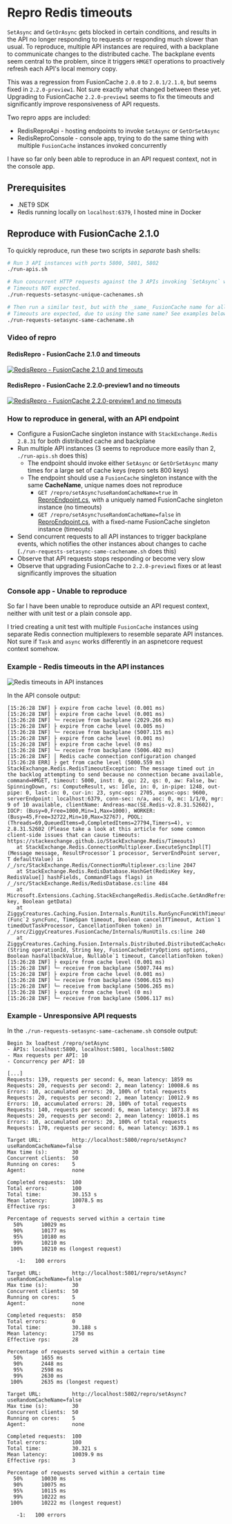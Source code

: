 # Repro Redis timeouts

`SetAsync` and `GetOrAsync` gets blocked in certain conditions, and results in the API no longer responding to requests or responding much slower than usual.
To reproduce, multiple API instances are required, with a backplane to communicate changes to the distributed cache. The backplane events seem central to the problem, since it triggers `HMGET` operations to proactively refresh each API's local memory copy.

This was a regression from FusionCache `2.0.0` to `2.0.1/2.1.0`, but seems fixed in `2.2.0-preview1`. Not sure exactly what changed between these yet.
Upgrading to FusionCache `2.2.0-preview1` seems to fix the timeouts and significantly improve responsiveness of API requests.

Two repro apps are included:
- RedisReproApi - hosting endpoints to invoke `SetAsync` or `GetOrSetAsync`
- RedisReproConsole - console app, trying to do the same thing with multiple `FusionCache` instances invoked concurrently

I have so far only been able to reproduce in an API request context, not in the console app.

## Prerequisites
- .NET9 SDK
- Redis running locally on `localhost:6379`, I hosted mine in Docker

## Reproduce with FusionCache 2.1.0

To quickly reproduce, run these two scripts in _separate_ bash shells:

```sh
# Run 3 API instances with ports 5800, 5801, 5802
./run-apis.sh
```

```sh
# Run concurrent HTTP requests against the 3 APIs invoking `SetAsync` with _unique_ cache names.
# Timeouts NOT expected.
./run-requests-setasync-unique-cachenames.sh

# Then run a similar test, but with the _same_ FusionCache name for all 3 API instances.
# Timeouts are expected, due to using the same name? See examples below.
./run-requests-setasync-same-cachename.sh
```

### Video of repro
#### RedisRepro - FusionCache 2.1.0 and timeouts
[![RedisRepro - FusionCache 2.1.0 and timeouts](https://img.youtube.com/vi/dAQI_Mn47uE/0.jpg)](https://youtu.be/dAQI_Mn47uE)

#### RedisRepro - FusionCache 2.2.0-preview1 and no timeouts
[![RedisRepro - FusionCache 2.2.0-preview1 and no timeouts](https://img.youtube.com/vi/ebUsSFl2R7w/0.jpg)](https://youtu.be/ebUsSFl2R7w)


### How to reproduce in general, with an API endpoint
- Configure a FusionCache singleton instance with `StackExchange.Redis 2.8.31` for both distributed cache and backplane
- Run multiple API instances (3 seems to reproduce more easily than 2, `./run-apis.sh` does this)
  - The endpoint should invoke either `SetAsync` or `GetOrSetAsync` many times for a large set of cache keys (repro sets 800 keys)
  - The endpoint should use a `FusionCache` singleton instance with the same **CacheName**, unique names does not reproduce
    - `GET /repro/setAsync?useRandomCacheName=true` in [ReproEndpoint.cs](ReproEndpoint.cs), with a uniquely named FusionCache singleton instance (no timeouts)
    - `GET /repro/setAsync?useRandomCacheName=false` in [ReproEndpoint.cs](ReproEndpoint.cs), with a fixed-name FusionCache singleton instance (timeouts)
- Send concurrent requests to all API instances to trigger backplane events, which notifies the other instances about changes to cache (`./run-requests-setasync-same-cachename.sh` does this)
- Observe that API requests stops responding or become very slow
- Observe that upgrading FusionCache to `2.2.0-preview1` fixes or at least significantly improves the situation

### Console app - Unable to reproduce

So far I have been unable to reproduce outside an API request context, neither with unit test or a plain console app.

I tried creating a unit test with multiple `FusionCache` instances using separate Redis connection multiplexers to resemble separate API instances.
Not sure if `Task` and `async` works differently in an aspnetcore request context somehow. 

### Example - Redis timeouts in the API instances

![Redis timeouts in API instances](images/redis_timeouts_same_cachename.png)

In the API console output:
```log
[15:26:28 INF] ├ expire from cache level (0.001 ms)
[15:26:28 INF] ├ expire from cache level (0.001 ms)
[15:26:28 INF] └─ receive from backplane (2029.266 ms)
[15:26:28 INF] ├ expire from cache level (0.005 ms)
[15:26:28 INF] └─ receive from backplane (5007.115 ms)
[15:26:28 INF] ├ expire from cache level (0.001 ms)
[15:26:28 INF] ├ expire from cache level (0 ms)
[15:26:28 INF] └─ receive from backplane (5006.402 ms)
[15:26:28 INF] │ Redis cache connection configuration changed
[15:26:28 ERR] ├ get from cache level (5000.559 ms)
StackExchange.Redis.RedisTimeoutException: The message timed out in the backlog attempting to send because no connection became available, command=HMGET, timeout: 5000, inst: 0, qu: 22, qs: 0, aw: False, bw: SpinningDown, rs: ComputeResult, ws: Idle, in: 0, in-pipe: 1248, out-pipe: 0, last-in: 0, cur-in: 23, sync-ops: 2705, async-ops: 9600, serverEndpoint: localhost:6379, conn-sec: n/a, aoc: 0, mc: 1/1/0, mgr: 9 of 10 available, clientName: Andreas-mac(SE.Redis-v2.8.31.52602), IOCP: (Busy=0,Free=1000,Min=1,Max=1000), WORKER: (Busy=45,Free=32722,Min=10,Max=32767), POOL: (Threads=69,QueuedItems=0,CompletedItems=27794,Timers=4), v: 2.8.31.52602 (Please take a look at this article for some common client-side issues that can cause timeouts: https://stackexchange.github.io/StackExchange.Redis/Timeouts)
   at StackExchange.Redis.ConnectionMultiplexer.ExecuteSyncImpl[T](Message message, ResultProcessor`1 processor, ServerEndPoint server, T defaultValue) in /_/src/StackExchange.Redis/ConnectionMultiplexer.cs:line 2047
   at StackExchange.Redis.RedisDatabase.HashGet(RedisKey key, RedisValue[] hashFields, CommandFlags flags) in /_/src/StackExchange.Redis/RedisDatabase.cs:line 484
   at Microsoft.Extensions.Caching.StackExchangeRedis.RedisCache.GetAndRefresh(String key, Boolean getData)
   at ZiggyCreatures.Caching.Fusion.Internals.RunUtils.RunSyncFuncWithTimeout[TResult](Func`2 syncFunc, TimeSpan timeout, Boolean cancelIfTimeout, Action`1 timedOutTaskProcessor, CancellationToken token) in /_/src/ZiggyCreatures.FusionCache/Internals/RunUtils.cs:line 240
   at ZiggyCreatures.Caching.Fusion.Internals.Distributed.DistributedCacheAccessor.TryGetEntry[TValue](String operationId, String key, FusionCacheEntryOptions options, Boolean hasFallbackValue, Nullable`1 timeout, CancellationToken token)
[15:26:28 INF] ├ expire from cache level (0.001 ms)
[15:26:28 INF] └─ receive from backplane (5007.744 ms)
[15:26:28 INF] ├ expire from cache level (0.001 ms)
[15:26:28 INF] └─ receive from backplane (5006.615 ms)
[15:26:28 INF] └─ receive from backplane (5006.265 ms)
[15:26:28 INF] ├ expire from cache level (0 ms)
[15:26:28 INF] └─ receive from backplane (5006.117 ms)
```

### Example - Unresponsive API requests

In the `./run-requests-setasync-same-cachename.sh` console output:
```log
Begin 3x loadtest /repro/setAsync
- APIs: localhost:5800, localhost:5801, localhost:5802
- Max requests per API: 10
- Concurrency per API: 10

[...]
Requests: 139, requests per second: 6, mean latency: 1859 ms
Requests: 20, requests per second: 2, mean latency: 10008.6 ms
Errors: 10, accumulated errors: 20, 100% of total requests
Requests: 20, requests per second: 2, mean latency: 10012.9 ms
Errors: 10, accumulated errors: 20, 100% of total requests
Requests: 140, requests per second: 6, mean latency: 1873.8 ms
Requests: 20, requests per second: 2, mean latency: 10016.1 ms
Errors: 10, accumulated errors: 20, 100% of total requests
Requests: 170, requests per second: 6, mean latency: 1639.1 ms

Target URL:          http://localhost:5800/repro/setAsync?useRandomCacheName=false
Max time (s):        30
Concurrent clients:  50
Running on cores:    5
Agent:               none

Completed requests:  100
Total errors:        100
Total time:          30.153 s
Mean latency:        10078.5 ms
Effective rps:       3

Percentage of requests served within a certain time
  50%      10029 ms
  90%      10177 ms
  95%      10180 ms
  99%      10210 ms
 100%      10210 ms (longest request)

   -1:   100 errors

Target URL:          http://localhost:5801/repro/setAsync?useRandomCacheName=false
Max time (s):        30
Concurrent clients:  50
Running on cores:    5
Agent:               none

Completed requests:  850
Total errors:        0
Total time:          30.188 s
Mean latency:        1750 ms
Effective rps:       28

Percentage of requests served within a certain time
  50%      1655 ms
  90%      2448 ms
  95%      2598 ms
  99%      2630 ms
 100%      2635 ms (longest request)

Target URL:          http://localhost:5802/repro/setAsync?useRandomCacheName=false
Max time (s):        30
Concurrent clients:  50
Running on cores:    5
Agent:               none

Completed requests:  100
Total errors:        100
Total time:          30.321 s
Mean latency:        10039.9 ms
Effective rps:       3

Percentage of requests served within a certain time
  50%      10030 ms
  90%      10075 ms
  95%      10115 ms
  99%      10222 ms
 100%      10222 ms (longest request)

   -1:   100 errors
```


